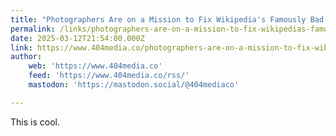 ```yaml
---
title: "Photographers Are on a Mission to Fix Wikipedia's Famously Bad Celebrity Portraits"
permalink: /links/photographers-are-on-a-mission-to-fix-wikipedias-famously-bad-celebrity-portraits/index.html
date: 2025-03-12T21:54:00.000Z
link: https://www.404media.co/photographers-are-on-a-mission-to-fix-wikipedias-famously-bad-celebrity-portraits/
author:
    web: 'https://www.404media.co'
    feed: 'https://www.404media.co/rss/'
    mastodon: 'https://mastodon.social/@404mediaco'

---
```


This is cool.